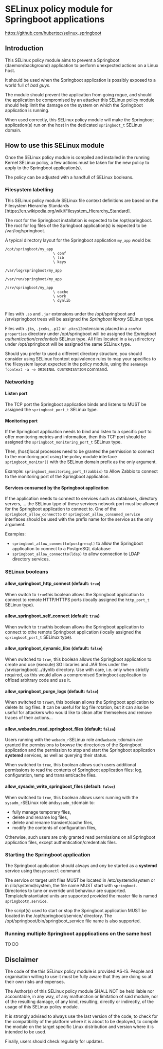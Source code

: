 SELinux policy module for Springboot applications
==========================================================
https://github.com/hubertqc/selinux_springboot

## Introduction

This SELinux policy module aims to prevent a Springboot (daemon/background) application to
 perform unexpected actions on a Linux host.

It should be used when the Springboot application is possibly exposed to a world full of
 *bad guys*.

The module should prevent the application from going rogue, and should the application be
compromised by an attacker this SELinux policy module should help limit the damage on the
system on which the Springboot application is running.

When used correctly, this SELinux policy module will make the Springboot application(s)
run on the host in the dedicated `springboot_t` SELinux domain.

## How to use this SELinux module

Once the SELinux policy module is compiled and installed in the running Kernel SELinux
 policy, a few actions must be taken for the new policy to apply to the Springboot
 application(s).
 
The policy can be adjusted with a handfull of SELinux booleans.

### Filesystem labelling
This SELinux policy module SELinux file context definitions are based on the Filesystem 
Hierarchy Standards [https://en.wikipedia.org/wiki/Filesystem_Hierarchy_Standard].

The root for the Springboot installation is expected to be /opt/springboot.
The root for log files of the Springboot application(s) is expected to be
 /var/log/springboot.

A typical directory layout for the Springboot application `my_app` would be:

```
/opt/springboot/my_app
                      \ conf
                      \ lib
                      \ keys
                      
/var/log/springboot/my_app

/var/run/springboot/my_app

/srv/springboot/my_app
                      \ cache
                      \ work
                      \ dynlib
                      
```

Files with `.so` and `.jar` extensions under the /opt/springboot and /srv/springboot trees
will be assigned the *Springboot library* SELinux type.

Files with `.jks`, `.jceks`, `.p12` or `.pkcs12`extensions placed in a `conf`or
`properties` directory under /opt/springboot will be assigned the *Springboot 
authentication/credentials* SELinux type. All files located in a `keys`directory under
 /opt/springboot will be assigned the same SELinux type.


Should you prefer to used a different directory structure, you should consider using
SELinux fcontext equivalence rules to map your specifics to the filesystem layout expected
in the policy module, using the `semanage fcontext -a -e ORIGINAL CUSTOMISATION` command.

### Networking

#### Listen port
The TCP port the Springboot application binds and listens to MUST be assigned the
 `springboot_port_t` SELinux type.
 
#### Monitoring port
If the Springboot application needs to bind and listen to a specific port to offer
monitoring metrics and information, then this TCP port should be assigned the
`springboot_monitoring_port_t` SELinux type.


Then, (host)local processes need to be granted the permission to connect to the monitoring
port using the policy module interface `springboot_monitor()` with the SELinux domain
prefix as the only argument.

Example: `springboot_monitoring_port_t(zabbix)` to Allow Zabbix to connect to the
monitoring port of the Springboot application.

#### Services consumed by the Springboot application
If the application needs to connect to services such as databases, directory servers, ...
the SELinux type of these services network port must be allowed for the Springboot
application to connect to.
One of the `springboot_allow_connectto` or `springboot_allow_consumed_service` interfaces
should be used with the prefix name for the service as the only argument.

Examples:
- `springboot_allow_connectto(postgresql)` to allow the Springboot application to connect to a PostgreSQL database
- `springboot_allow_connectto(ldap)` to allow connection to LDAP directory services.

### SELinux booleans

#### allow_springboot_http_connect      (default: `true`)
When switch to `true`this boolean allows the Springboot application to connect to remote
HTTP/HTTPS ports (locally assigned the `http_port_t` SELinux type).

#### allow_springboot_self_connect      (default: `true`)
When switch to `true`this boolean allows the Springboot application to connect to othe remote
Springboot application (locally assigned the `springboot_port_t` SELinux type).

#### allow_springboot_dynamic_libs		(default: `false`)
When switched to `true`, this boolean allows the Springboot application to create and use
(execute) SO libraries and JAR files under the /srv/springboot/.../dynlib directory.
Use with care, i.e. only when strictly required, as this would allow a compromised
Springboot application to offload arbitrary code and use it.

#### allow_springboot_purge_logs		(default: `false`)
When switched to `true`n, this boolean allows the Springboot application to delete its log
files. It can be useful for log file rotation, but it can also be useful for attackers who
would like to clean after themselves and remove traces of their actions...

#### allow_webadm_read_springboot_files		(default: `false`)
Users running with the `webadm_r`SELinux role and`webadm_t`domain are granted the
permissions to browse the directories of the Springboot application and the permission to
stop and start the Springboot application **systemd** services, as well as querying their
status.

When switched to `true`, this boolean allows such users additional permissions to read the 
contents of Springboot application files: log, configuration, temp and transient/cache
files.

#### allow_sysadm_write_springboot_files	(default: `false`)
When switched to `true`, this boolean allows users running with the `sysadm_r`SELinux role
and`sysadm_t`domain to:
- fully manage temporary files,
- delete and rename log files,
- delete and rename transient/cache files,
- modify the contents of configuration files,

Otherwise, such users are only granted read permissions on all Springboot application
files, except authentication/credentials files.
 

### Starting the Springboot application

The Springboot application should always and ony be started as a **systemd** service using
the`systemctl` command.

The service or target unit files MUST be located in /etc/systemd/system or in
/lib/systemd/system, the file name MUST start with `springboot`.
Directories to tune or override unit behaviour are supported.
Template/instantiated units are supported provided the master file is named
`springboot@.service`.

The script(s) used to start or stop the Springboot application MUST be located in the 
/opt/springboot/service/ directory. The /opt/springboot/bin/springboot_service file name
is also supported.

### Running multiple Springboot appplications on the same host

TO DO


## Disclaimer

The code of the this SELinux policy module is provided AS-IS. People and organisation
willing to use it must be fully aware that they are doing so at their own risks and
expenses.

The Author(s) of this SELinux policy module SHALL NOT be held liable nor accountable, in
 any way, of any malfunction or limitation of said module, nor of the resulting damage, of
 any kind, resulting, directly or indirectly, of the usage of this SELinux policy module.

It is strongly advised to always use the last version of the code, to check for the 
compatibility of the platform where it is about to be deployed, to compile the module on
the target specific Linux distribution and version where it is intended to be used.

Finally, users should check regularly for updates.
